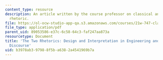 ```yaml
---
content_type: resource
description: An article written by the course professor on classical and medieval
  rhetoric.
file: https://ol-ocw-studio-app-qa.s3.amazonaws.com/courses/21w-747-classical-rhetoric-and-modern-political-discourse-fall-2009/b3978ab397988f5ba6382a4541969b7a_MIT21W_747_01F09_study07.pdf
file_type: application/pdf
parent_uid: 89053586-e37c-6c58-64c3-faf247aa873a
resourcetype: Document
title: 'The Two Rhetorics: Design and Interpretation in Engineering and Humanistic
  Discourse'
uid: b3978ab3-9798-8f5b-a638-2a4541969b7a
---
```

